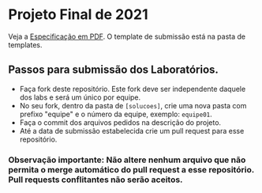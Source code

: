 # Projeto Final de 2021

Veja a [Especificação em PDF](trabalho-rcs-2021-v01.pdf). O template de submissão está na pasta de templates.

## Passos para submissão dos Laboratórios.

 * Faça fork deste repositório. Este fork deve ser independente daquele dos labs e será um único por equipe.
 * No seu fork, dentro da pasta de `[solucoes]`, crie uma nova pasta com prefixo "equipe" e o número da equipe, exemplo: `equipe01`.
 * Faça o commit dos arquivos pedidos na descrição do projeto.
 * Até a data de submissão estabelecida crie um pull request para esse repositório.

### Observação importante: Não altere nenhum arquivo que não permita o merge automático do pull request a esse repositório. Pull requests conflitantes não serão aceitos.
